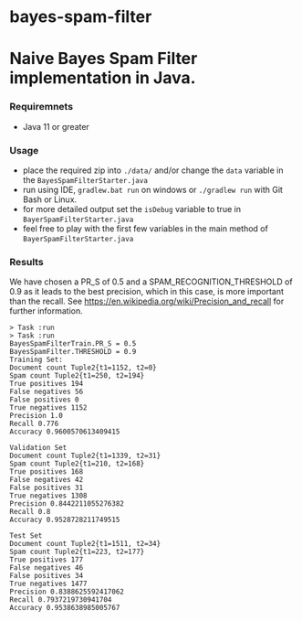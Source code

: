 # bayes-spam-filter
Naive Bayes Spam Filter implementation in Java.
=======
### Requiremnets
* Java 11 or greater
### Usage
* place the required zip into `./data/` and/or change the `data` variable in the `BayesSpamFilterStarter.java`
* run using IDE, `gradlew.bat run` on windows or `./gradlew run` with Git Bash or Linux.
* for more detailed output set the `isDebug` variable to true in `BayerSpamFilterStarter.java`
* feel free to play with the first few variables in the main method of `BayerSpamFilterStarter.java`
### Results
We have chosen a PR_S of 0.5 and a SPAM_RECOGNITION_THRESHOLD of 0.9 as it leads to the best precision, which in this case, is more important than the recall.
See https://en.wikipedia.org/wiki/Precision_and_recall for further information.

```
> Task :run
> Task :run
BayesSpamFilterTrain.PR_S = 0.5
BayesSpamFilter.THRESHOLD = 0.9
Training Set: 
Document count Tuple2{t1=1152, t2=0}
Spam count Tuple2{t1=250, t2=194}
True positives 194
False negatives 56
False positives 0
True negatives 1152
Precision 1.0
Recall 0.776
Accuracy 0.9600570613409415

Validation Set
Document count Tuple2{t1=1339, t2=31}
Spam count Tuple2{t1=210, t2=168}
True positives 168
False negatives 42
False positives 31
True negatives 1308
Precision 0.8442211055276382
Recall 0.8
Accuracy 0.9528728211749515

Test Set
Document count Tuple2{t1=1511, t2=34}
Spam count Tuple2{t1=223, t2=177}
True positives 177
False negatives 46
False positives 34
True negatives 1477
Precision 0.8388625592417062
Recall 0.7937219730941704
Accuracy 0.9538638985005767

```


